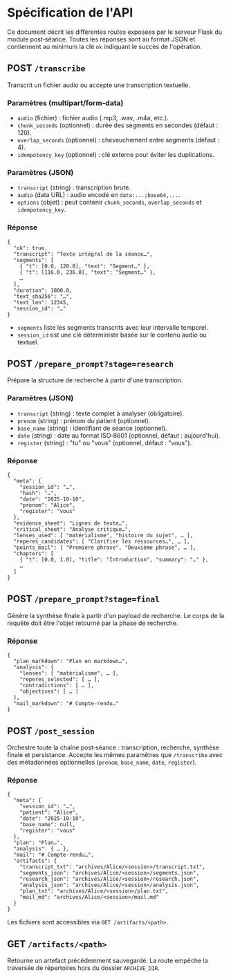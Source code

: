 # Spécification de l'API

Ce document décrit les différentes routes exposées par le serveur Flask du
module post‑séance.  Toutes les réponses sont au format JSON et contiennent
au minimum la clé `ok` indiquant le succès de l'opération.

## POST `/transcribe`

Transcrit un fichier audio ou accepte une transcription textuelle.

### Paramètres (multipart/form‑data)

* `audio` (fichier) : fichier audio (.mp3, .wav, .m4a, etc.).
* `chunk_seconds` (optionnel) : durée des segments en secondes (défaut : 120).
* `overlap_seconds` (optionnel) : chevauchement entre segments (défaut : 4).
* `idempotency_key` (optionnel) : clé externe pour éviter les duplications.

### Paramètres (JSON)

* `transcript` (string) : transcription brute.
* `audio` (data URL) : audio encodé en `data:...;base64,...`.
* `options` (objet) : peut contenir `chunk_seconds`, `overlap_seconds` et
  `idempotency_key`.

### Réponse

```
{
  "ok": true,
  "transcript": "Texte intégral de la séance…",
  "segments": [
    { "t": [0.0, 120.0], "text": "Segment…" },
    { "t": [116.0, 236.0], "text": "Segment…" },
    …
  ],
  "duration": 1800.0,
  "text_sha256": "…",
  "text_len": 12345,
  "session_id": "…"
}
```

* `segments` liste les segments transcrits avec leur intervalle temporel.
* `session_id` est une clé déterministe basée sur le contenu audio ou textuel.

## POST `/prepare_prompt?stage=research`

Prépare la structure de recherche à partir d'une transcription.

### Paramètres (JSON)

* `transcript` (string) : texte complet à analyser (obligatoire).
* `prenom` (string) : prénom du patient (optionnel).
* `base_name` (string) : identifiant de séance (optionnel).
* `date` (string) : date au format ISO‐8601 (optionnel, défaut : aujourd'hui).
* `register` (string) : "tu" ou "vous" (optionnel, défaut : "vous").

### Réponse

```
{
  "meta": {
    "session_id": "…",
    "hash": "…",
    "date": "2025-10-10",
    "prenom": "Alice",
    "register": "vous"
  },
  "evidence_sheet": "Lignes de texte…",
  "critical_sheet": "Analyse critique…",
  "lenses_used": [ "matérialisme", "histoire du sujet", … ],
  "reperes_candidates": [ "Clarifier les ressources…", … ],
  "points_mail": [ "Première phrase", "Deuxième phrase", … ],
  "chapters": [
    { "t": [0.0, 1.0], "title": "Introduction", "summary": "…" },
    …
  ]
}
```

## POST `/prepare_prompt?stage=final`

Génère la synthèse finale à partir d'un payload de recherche.  Le corps de la
requête doit être l'objet retourné par la phase de recherche.

### Réponse

```
{
  "plan_markdown": "Plan en markdown…",
  "analysis": {
    "lenses": [ "matérialisme", … ],
    "reperes_selected": [ … ],
    "contradictions": [ … ],
    "objectives": [ … ]
  },
  "mail_markdown": "# Compte‑rendu…"
}
```

## POST `/post_session`

Orchestre toute la chaîne post‑séance : transcription, recherche, synthèse
finale et persistance.  Accepte les mêmes paramètres que `/transcribe` avec
des métadonnées optionnelles (`prenom`, `base_name`, `date`, `register`).

### Réponse

```
{
  "meta": {
    "session_id": "…",
    "patient": "Alice",
    "date": "2025-10-10",
    "base_name": null,
    "register": "vous"
  },
  "plan": "Plan…",
  "analysis": { … },
  "mail": "# Compte‑rendu…",
  "artifacts": {
    "transcript_txt": "archives/Alice/<session>/transcript.txt",
    "segments_json": "archives/Alice/<session>/segments.json",
    "research_json": "archives/Alice/<session>/research.json",
    "analysis_json": "archives/Alice/<session>/analysis.json",
    "plan_txt": "archives/Alice/<session>/plan.txt",
    "mail_md": "archives/Alice/<session>/mail.md"
  }
}
```

Les fichiers sont accessibles via `GET /artifacts/<path>`.

## GET `/artifacts/<path>`

Retourne un artefact précédemment sauvegardé.  La route empêche la
traversée de répertoires hors du dossier `ARCHIVE_DIR`.
